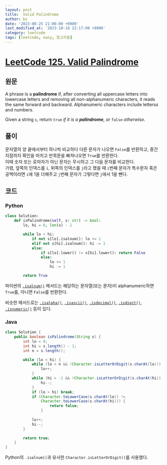 ```yaml
---
layout: post
title:  Valid Palindrome
author: bs
date: '2023-08-25 21:00:00 +0900'
last_modified_at: '2023-10-18 22:17:00 +0900'
category: leetcode
tags: [leetcode, easy, 알고리즘]
---
```


# [LeetCode 125. Valid Palindrome](https://leetcode.com/problems/valid-palindrome)

## 원문
A phrase is a **palindrome** if, after converting all uppercase letters into lowercase letters and removing all non-alphanumeric characters, it reads the same forward and backward. Alphanumeric characters include letterss and numbers.

Given a string `s`, return `true` *if it is a **palindrome**, or* `false` *otherwise*.

## 풀이
문자열의 양 끝에서부터 하나씩 비교하다 다른 문자가 나오면 `False`를 반환하고, 중간 지점까지 확인을 마치고 반목문을 빠져나오면 `True`를 반환한다.<br>
이때 숫자 또는 로마자가 아닌 문자는 무시하고 그 다음 문자를 비교한다.<br>
가령, 앞쪽의 인덱스를 `i`, 뒤쪽의 인덱스를 `j`라고 했을 때 `i`번째 문자가 특수문자 혹은 공백이라면 `i`에 1을 더해주고 `j`번째 문자가 그렇다면 `j`에서 1을 뺀다.

## 코드
### Python
```python
class Solution:
    def isPalindrome(self, s: str) -> bool:
        lo, hi = 0, len(s) - 1

        while lo < hi:
            if not s[lo].isalnum(): lo += 1
            elif not s[hi].isalnum(): hi -= 1
            else:
                if s[lo].lower() != s[hi].lower(): return False
                else:
                    lo += 1
                    hi -= 1

        return True
```

파이썬의 [`.isalnum()`](https://docs.python.org/3/library/stdtypes.html?highlight=isalnum#str.isalnum) 메서드는 해당하는 문자열(또는 문자)이 alphanumeric하면 `True`를, 아니면 `False`를 반환한다.

비슷한 메서드로는 [`.isalpha()`](https://docs.python.org/3/library/stdtypes.html?highlight=isalnum#str.isalpha), [`.isascii()`](https://docs.python.org/3/library/stdtypes.html?highlight=isalnum#str.isascii), [`.isdecimal()`](https://docs.python.org/3/library/stdtypes.html?highlight=isalnum#str.isdecimal), [`.isdigit()`](https://docs.python.org/3/library/stdtypes.html?highlight=isalnum#str.isdigit), [`.isnumeric()`](https://docs.python.org/3/library/stdtypes.html#str.isnumeric) 등이 있다.

### Java
```java
class Solution {
    public boolean isPalindrome(String s) {
        int lo = 0;
        int hi = s.length() - 1;
        int n = s.length();

        while (lo < hi) {
            while (lo < n && !Character.isLetterOrDigit(s.charAt(lo))) {
                lo++;
            }
            while (hi > -1 && !Character.isLetterOrDigit(s.charAt(hi))) {
                hi--;
            }
            if (lo > hi) break;
            if (Character.toLowerCase(s.charAt(lo)) !=
                Character.toLowerCase(s.charAt(hi))) {
                    return false;
                }
            
            lo++;
            hi--;
        }

        return true;
    }
}
```

Python의 `.isalnum()`과 유사한 `Character.isLetterOrDigit()`를 사용했다.